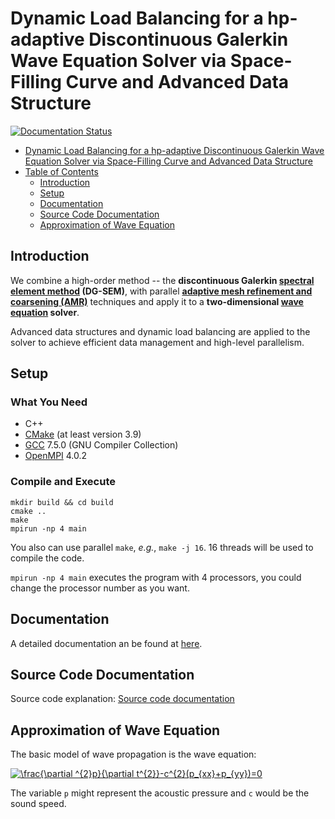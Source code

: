 # Dynamic Load Balancing for a hp-adaptive Discontinuous Galerkin Wave Equation Solver via Space-Filling Curve and Advanced Data Structure

[![Documentation Status](https://readthedocs.org/projects/dg-wave-c/badge/?version=latest)](https://dg-wave-c.readthedocs.io/en/latest/?badge=latest)

<!--ts-->
   * [Dynamic Load Balancing for a hp-adaptive Discontinuous Galerkin Wave Equation Solver via Space-Filling Curve and Advanced Data Structure](#dynamic-load-balancing-for-a-hp-adaptive-discontinuous-galerkin-wave-equation-solver-via-space-filling-curve-and-advanced-data-structure)
   * [Table of Contents](#table-of-contents)
      * [Introduction](#introduction)
      * [Setup](#setup)
      * [Documentation](#documentation)
      * [Source Code Documentation](#source-code-documentation)
      * [Approximation of Wave Equation](#approximation-of-wave-equation)

<!-- Added by: shiqi, at: Wed Dec  2 16:55:06 EST 2020 -->

<!--te-->

## Introduction
We combine a high-order method -- the **discontinuous Galerkin [spectral element method](https://en.wikipedia.org/wiki/Spectral_element_method) (DG-SEM)**, 
with parallel [**adaptive mesh refinement and coarsening (AMR)**](https://en.wikipedia.org/wiki/Adaptive_mesh_refinement) techniques and apply it to a **two-dimensional [wave equation](https://en.wikipedia.org/wiki/Wave_equation) solver**.

Advanced data structures and dynamic load balancing are applied to the solver to achieve efficient data management and high-level parallelism. 

## Setup
### What You Need
* C++
* [CMake](https://cmake.org/) (at least version 3.9)
* [GCC](https://gcc.gnu.org/) 7.5.0 (GNU Compiler Collection)
* [OpenMPI](https://www.open-mpi.org/) 4.0.2

### Compile and Execute
```
mkdir build && cd build
cmake ..
make 
mpirun -np 4 main
```
You also can use parallel `make`, *e.g.*, `make -j 16`. 16 threads will be used to compile the code. 

`mpirun -np 4 main` executes the program with 4 processors, you could change the processor number as you want.




## Documentation
A detailed documentation an be found at [here](https://dg-wave-c.readthedocs.io/en/latest/).

## Source Code Documentation
Source code explanation:
[Source code documentation]( https://shiqihe000.github.io/DG_wave_c/doxygen/html/index.html)

## Approximation of Wave Equation
The basic model of wave propagation is the wave equation:

<a href="https://www.codecogs.com/eqnedit.php?latex=\frac{\partial&space;^{2}p}{\partial&space;t^{2}}-c^{2}(p_{xx}&plus;p_{yy})=0" target="_blank"><img src="https://latex.codecogs.com/gif.latex?\frac{\partial&space;^{2}p}{\partial&space;t^{2}}-c^{2}(p_{xx}&plus;p_{yy})=0" title="\frac{\partial ^{2}p}{\partial t^{2}}-c^{2}(p_{xx}+p_{yy})=0" /></a>

The variable `p` might represent the acoustic pressure and `c` would be the sound speed. 
